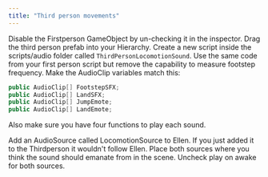 ```yaml
---
title: "Third person movements" 
---
```


Disable the Firstperson GameObject by un-checking it in the inspector. Drag the third person prefab into your Hierarchy. Create a new script inside the scripts/audio folder called `ThirdPersonLocomotionSound`. Use the same code from your first person script but remove the capability to measure footstep frequency. Make the AudioClip variables match this:

```c#
public AudioClip[] FootstepSFX;
public AudioClip[] LandSFX;
public AudioClip[] JumpEmote;
public AudioClip[] LandEmote; 
```

Also make sure you have four functions to play each sound. 

Add an AudioSource called LocomotionSource to Ellen. If you just added it to the Thirdperson it wouldn't follow Ellen. Place both sources where you think the sound should emanate from in the scene. Uncheck play on awake for both sources. 